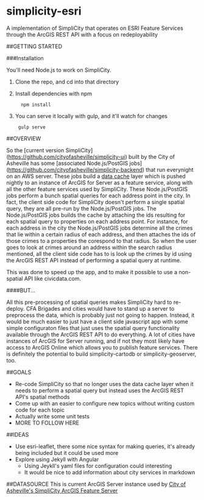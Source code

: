 
# simplicity-esri
A implementation of SimpliCity that operates on ESRI Feature Services through the ArcGIS REST API with a focus on redeployability

##GETTING STARTED

###Installation

You'll need Node.js to work on SimpliCity. 

1. Clone the repo, and cd into that directory
2. Install dependencies with npm

         npm install
3. You can serve it locally with gulp, and it'll watch for changes
         
        gulp serve


##OVERVIEW

So the [current version SimpliCity] (https://github.com/cityofasheville/simplicity-ui) built by the City of Asheville has some [associated Node.js/PostGIS jobs] (https://github.com/cityofasheville/simplicity-backend) that run everynight on an AWS server. These jobs build a [data cache](http://arcgis-arcgisserver1-1222684815.us-east-1.elb.amazonaws.com/arcgis/rest/services/opendata/FeatureServer/12) layer which is pushed nightly to an instance of ArcGIS for Server as a feature service, along with all the other feature services used by SimpliCity. These Node.js/PostGIS jobs perform a bunch spatial queries for each address point in the city. In fact, the client side code for SimpliCity doesn't perform a single spatial query, they are all pre-run by the Node.js/PostGIS jobs. The Node.js/PostGIS jobs builds the cache by attaching the ids resulting for each spatial query to properties on each address point. For instance, for each address in the city the Node.js/PostGIS jobs determine all the crimes that lie within a certain radius of each address, and then attaches the ids of those crimes to a properties the corespond to that radius. So when the user goes to look at crimes around an address within the search radius mentioned, all the client side code has to is look up the crimes by id using the ArcGIS REST API instead of performing a spatial query at runtime.

This was done to speed up the app, and to make it possible to use a non-spatial API like civicdata.com.

####BUT...

All this pre-processing of spatial queries makes SimpliCity hard to re-deploy. CFA Brigades and cities would have to stand up a server to preprocess the data, which is probably just not going to happen. Instead, it would be much easier to just have a client side javascript app with some simple configuraton files that just uses the spatial query functionality available through the ArcGIS REST API to do everything. A lot of cities have instances of ArcGIS for Server running, and if not they most likely have access to ArcGIS Online which allows you to publish feature services. There is definitely the potential to build simplicity-cartodb or simplicity-geoserver, too.

##GOALS

* Re-code SimpliCity so that no longer uses the data cache layer when it needs to perform a spatial query but instead uses the ArcGIS REST API's spatial methods
* Come up with an easier to configure new topics without writing custom code for each topic
* Actually write some unit tests
* MORE TO FOLLOW HERE

##IDEAS
* Use esri-leaflet, there some nice syntax for making queries, it's already being included but it could be used more
* Explore using Jekyll with Angular
  * Using Jeykll's yaml files for configuration could interesting
  * It would be nice to add information about city services in markdown

##DATASOURCE
This is current ArcGIS Server instance used by 
[City of Asheville's SimpliCity ArcGIS Feature Server](http://arcgis-arcgisserver1-1222684815.us-east-1.elb.amazonaws.com/arcgis/rest/services/opendata/FeatureServer)